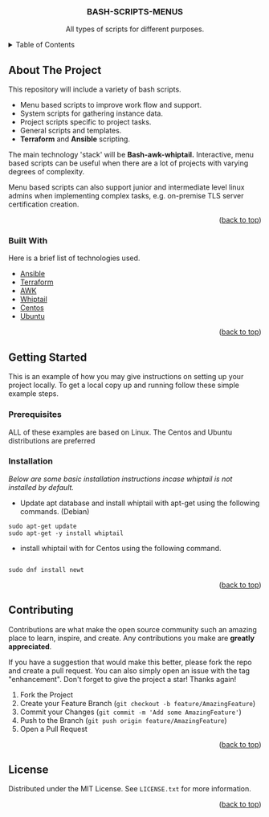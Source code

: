 <div id="top"></div>

<!-- Author: Edward Brookman -->


<!-- PROJECT LOGO -->
<br />
<div align="center">
  

  <h3 align="center">BASH-SCRIPTS-MENUS</h3>

  <p align="center">
    All types of scripts for different purposes. 
    <br />
    
  </p>
</div>



<!-- TABLE OF CONTENTS -->
<details>
  <summary>Table of Contents</summary>
  <ol>
    <li>
      <a href="#about-the-project">About The Project</a>
      <ul>
        <li><a href="#built-with">Built With</a></li>
      </ul>
    </li>
    <li>
      <a href="#getting-started">Getting Started</a>
      <ul>
        <li><a href="#prerequisites">Prerequisites</a></li>
        <li><a href="#installation">Installation</a></li>
      </ul>
    </li>
    <li><a href="#contributing">Contributing</a></li>
    <li><a href="#license">License</a></li>
    </li>
  </ol>
</details>



<!-- ABOUT THE PROJECT -->
## About The Project

This repository will include a variety of bash scripts. 

- Menu based scripts to improve work flow and support.
- System scripts for gathering instance data.
- Project scripts specific to project tasks.
- General scripts and templates.
- **Terraform** and **Ansible** scripting. 

The main technology 'stack' will be **Bash-awk-whiptail.** 
Interactive, menu based scripts can be useful when there are a lot of projects with varying degrees of complexity. 

Menu based scripts can also support junior and intermediate level linux admins when implementing complex tasks, e.g. on-premise TLS server certification creation. 


<p align="right">(<a href="#top">back to top</a>)</p>


### Built With

Here is a brief list of technologies used.

* [Ansible](https://www.ansible.com/)
* [Terraform](https://www.terraform.io/)
* [AWK](https://en.wikipedia.org/wiki/AWK)
* [Whiptail](https://en.wikibooks.org/wiki/Bash_Shell_Scripting/Whiptail/)
* [Centos](https://www.centos.org/)
* [Ubuntu](https://ubuntu.com/)

<p align="right">(<a href="#top">back to top</a>)</p>



<!-- GETTING STARTED -->
## Getting Started

This is an example of how you may give instructions on setting up your project locally.
To get a local copy up and running follow these simple example steps.

### Prerequisites

ALL of these examples are based on Linux. The Centos and Ubuntu distributions are preferred 

### Installation

_Below are some basic installation instructions incase whiptail is not installed by default._

- Update apt database and install whiptail with apt-get using the following commands. (Debian)

```
sudo apt-get update 
sudo apt-get -y install whiptail
```

- install whiptail with for Centos using the following command.

```

sudo dnf install newt
```




<p align="right">(<a href="#top">back to top</a>)</p>



<!-- CONTRIBUTING -->
## Contributing

Contributions are what make the open source community such an amazing place to learn, inspire, and create. Any contributions you make are **greatly appreciated**.

If you have a suggestion that would make this better, please fork the repo and create a pull request. You can also simply open an issue with the tag "enhancement".
Don't forget to give the project a star! Thanks again!

1. Fork the Project
2. Create your Feature Branch (`git checkout -b feature/AmazingFeature`)
3. Commit your Changes (`git commit -m 'Add some AmazingFeature'`)
4. Push to the Branch (`git push origin feature/AmazingFeature`)
5. Open a Pull Request

<p align="right">(<a href="#top">back to top</a>)</p>



<!-- LICENSE -->
## License

Distributed under the MIT License. See `LICENSE.txt` for more information.

<p align="right">(<a href="#top">back to top</a>)</p>




